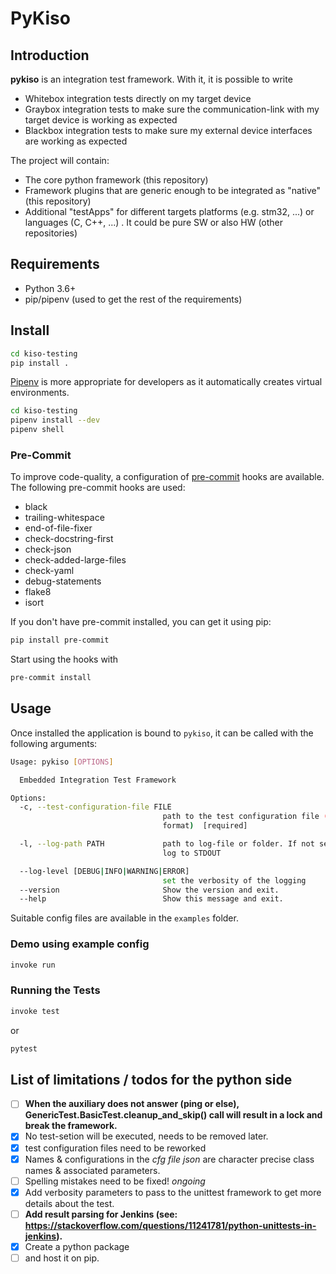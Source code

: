 # PyKiso

## Introduction ##
**pykiso** is an integration test framework. With it, it is possible to write
* Whitebox integration tests directly on my target device
* Graybox integration tests to make sure the communication-link with my target device is working as expected
* Blackbox integration tests to make sure my external device interfaces are working as expected

The project will contain:
* The core python framework (this repository)
* Framework plugins that are generic enough to be integrated as "native" (this repository)
* Additional "testApps" for different targets platforms (e.g. stm32, ...) or languages (C, C++, ...) . It could be pure SW or also HW (other repositories)

## Requirements ##

* Python 3.6+
* pip/pipenv (used to get the rest of the requirements)

## Install ##

```bash
cd kiso-testing
pip install .
```

[Pipenv](https://github.com/pypa/pipenv) is more appropriate for developers as it automatically creates virtual environments.

```bash
cd kiso-testing
pipenv install --dev
pipenv shell
```

### Pre-Commit

To improve code-quality, a configuration of [pre-commit](https://pre-commit.com/) hooks are available.
The following pre-commit hooks are used:

- black
- trailing-whitespace
- end-of-file-fixer
- check-docstring-first
- check-json
- check-added-large-files
- check-yaml
- debug-statements
- flake8
- isort

If you don't have pre-commit installed, you can get it using pip:

```bash
pip install pre-commit
```

Start using the hooks with

```bash
pre-commit install
```

## Usage ##

Once installed the application is bound to `pykiso`, it can be called with the following arguments:

```bash
Usage: pykiso [OPTIONS]

  Embedded Integration Test Framework

Options:
  -c, --test-configuration-file FILE
                                  path to the test configuration file (in YAML
                                  format)  [required]

  -l, --log-path PATH             path to log-file or folder. If not set will
                                  log to STDOUT

  --log-level [DEBUG|INFO|WARNING|ERROR]
                                  set the verbosity of the logging
  --version                       Show the version and exit.
  --help                          Show this message and exit.
```

Suitable config files are available in the `examples` folder.

### Demo using example config ##

```bash
invoke run
```

### Running the Tests ##

```bash
invoke test
```

or

```bash
pytest
```

## List of limitations / todos for the python side

* [ ] **When the auxiliary does not answer (ping or else), GenericTest.BasicTest.cleanup_and_skip() call will result in a lock and break the framework.**
* [x] No test-setion will be executed, needs to be removed later.
* [x] test configuration files need to be reworked
* [x] Names & configurations in the *cfg file json* are character precise class names & associated parameters.
* [ ] Spelling mistakes need to be fixed!  _*ongoing*_
* [x] Add verbosity parameters to pass to the unittest framework to get more details about the test.
* [ ] **Add result parsing for Jenkins (see: https://stackoverflow.com/questions/11241781/python-unittests-in-jenkins).**
* [x] Create a python package
* [ ] and host it on pip.
